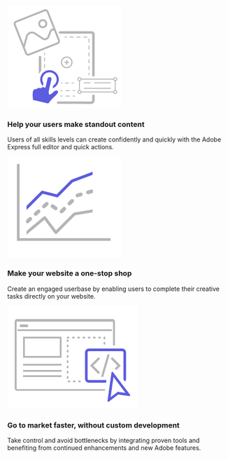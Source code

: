 
<TextBlock slots="image, heading, text" theme="lightest"  width="33%" className="deployment why-integrate-sdk" />

![Help your users shine creatively](../images/Benefits-blade-image-1.svg)

### Help your users make standout content

Users of all skills levels can create confidently and quickly with the Adobe Express full editor and quick actions.

<TextBlock slots="image, heading, text" theme="lightest"  width="33%" className="deployment why-integrate-sdk"/>

![Make your site a one-stop shop](../images/Benefits-blade-image-2.svg)

### Make your website a one-stop shop 

Create an engaged userbase by enabling users to complete their creative tasks directly on your website.

<TextBlock slots="image, heading, text" theme="lightest"  width="33%" className="deployment why-integrate-sdk go-to"/>

![Letter](../images/Benefits-blade-image-3.svg)

### Go to market faster, without custom development

Take control and avoid bottlenecks by integrating proven tools and benefiting from continued enhancements and new Adobe features.
